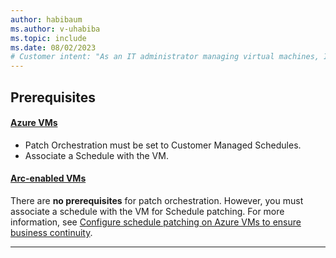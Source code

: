 ```yaml
---
author: habibaum
ms.author: v-uhabiba
ms.topic: include
ms.date: 08/02/2023
# Customer intent: "As an IT administrator managing virtual machines, I want to configure patch orchestration schedules, so that I can ensure my systems are updated and maintain business continuity."
---
```



## Prerequisites

#### [Azure VMs](#tab/avms)

- Patch Orchestration must be set to Customer Managed Schedules.
- Associate a Schedule with the VM.
             
#### [Arc-enabled VMs](#tab/arcvms)

There are **no prerequisites** for patch orchestration. However, you must associate a schedule with the VM for Schedule patching. For more information, see [Configure schedule patching on Azure VMs to ensure business continuity](../prerequsite-for-schedule-patching.md).

---

